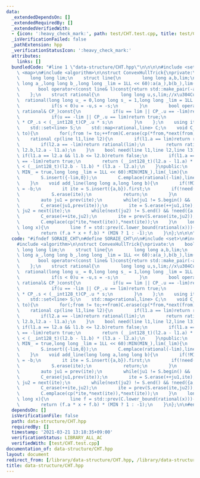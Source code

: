 ```yaml
---
data:
  _extendedDependsOn: []
  _extendedRequiredBy: []
  _extendedVerifiedWith:
  - {icon: ':heavy_check_mark:', path: test/CHT.test.cpp, title: test/CHT.test.cpp}
  _isVerificationFailed: false
  _pathExtension: hpp
  _verificationStatusIcon: ':heavy_check_mark:'
  attributes:
    links: []
  bundledCode: "#line 1 \"data-structure/CHT.hpp\"\n\n\n\n#include <set>\n#include\
    \ <map>\n#include <algorithm>\n\nstruct ConvexHullTrick{\nprivate:\n    bool MIN;\n\
    \    long long lim;\n    struct line{\n        long long a,b,lim;\n        line(long\
    \ long a_,long long b_,long long _lim = 1LL << 60):a(a_),b(b_),lim(_lim){}\n \
    \       bool operator<(const line& l)const{return std::make_pair(-a,b) < std::make_pair(-l.a,l.b);}\n\
    \    };\n    struct rational{\n        long long u,s,lim;//x\u304Cu/s\n      \
    \  rational(long long u_ = 0,long long s_ = 1,long long _lim = 1LL << 60):u(u_),s(s_),lim(_lim){\n\
    \            if(s < 0)u = -u,s = -s;\n        }\n        bool operator<(const\
    \ rational& CP_)const{\n            if(u == lim || CP_.u == -lim)return false;\n\
    \            if(u == -lim || CP_.u == lim)return true;\n            return (__int128_t)u\
    \ * CP_.s < (__int128_t)CP_.u * s;\n        }\n    };\n    using it = std::set<line>::iterator;\n\
    \    std::set<line> S;\n    std::map<rational,line> C;\n    void C_erase(it from,it\
    \ to){\n        for(;from != to;++from)C.erase(cp(*from,*next(from)));\n    }\n\
    \    rational cp(line l1,line l2){\n        if(l1.a == lim)return rational(-lim);\n\
    \        if(l2.a == -lim)return rational(lim);\n        return rational(l1.b -\
    \ l2.b,l2.a - l1.a);\n    }\n    bool need(line l1,line l2,line l3){\n       \
    \ if(l1.a == l2.a && l1.b <= l2.b)return false;\n        if(l1.a == lim || l3.a\
    \ == -lim)return true;\n        return (__int128_t)(l2.a - l1.a) * (l3.b - l2.b)\
    \ < (__int128_t)(l2.b - l1.b) * (l3.a - l2.a);\n    }\npublic:\n    ConvexHullTrick(bool\
    \ MIN_ = true,long long _lim = 1LL << 60):MIN(MIN_),lim(_lim){\n        S.insert({lim,0});\n\
    \        S.insert({-lim,0});\n        C.emplace(rational(-lim),line(-lim,0));\n\
    \    }\n    void add_line(long long a,long long b){\n        if(!MIN)a = -a,b\
    \ = -b;\n        it ite = S.insert({a,b}).first;\n        if(!need(*prev(ite),{a,b},*next(ite))){\n\
    \            S.erase(ite);\n            return;\n        }\n        C.erase(cp(*prev(ite),*next(ite)));\n\
    \        auto ju1 = prev(ite);\n        while(ju1 != S.begin() && !need(*prev(ju1),*ju1,{a,b}))--ju1;\n\
    \        C_erase(ju1,prev(ite));\n        ite = S.erase(++ju1,ite);\n        auto\
    \ ju2 = next(ite);\n        while(next(ju2) != S.end() && !need({a,b},*ju2,*next(ju2)))++ju2;\n\
    \        C_erase(++ite,ju2);\n        ite = prev(S.erase(ite,ju2));\n        C.emplace(cp(*prev(ite),*ite),*ite);\n\
    \        C.emplace(cp(*ite,*next(ite)),*next(ite));\n    }\n    long long query(long\
    \ long x){\n        line f = std::prev(C.lower_bound(rational(x)))->second;\n\
    \        return (f.a * x + f.b) * (MIN ? 1 : -1);\n    }\n};\n\n\n"
  code: "#ifndef SORAIE_CHT\n#define SORAIE_CHT\n\n#include <set>\n#include <map>\n\
    #include <algorithm>\n\nstruct ConvexHullTrick{\nprivate:\n    bool MIN;\n   \
    \ long long lim;\n    struct line{\n        long long a,b,lim;\n        line(long\
    \ long a_,long long b_,long long _lim = 1LL << 60):a(a_),b(b_),lim(_lim){}\n \
    \       bool operator<(const line& l)const{return std::make_pair(-a,b) < std::make_pair(-l.a,l.b);}\n\
    \    };\n    struct rational{\n        long long u,s,lim;//x\u304Cu/s\n      \
    \  rational(long long u_ = 0,long long s_ = 1,long long _lim = 1LL << 60):u(u_),s(s_),lim(_lim){\n\
    \            if(s < 0)u = -u,s = -s;\n        }\n        bool operator<(const\
    \ rational& CP_)const{\n            if(u == lim || CP_.u == -lim)return false;\n\
    \            if(u == -lim || CP_.u == lim)return true;\n            return (__int128_t)u\
    \ * CP_.s < (__int128_t)CP_.u * s;\n        }\n    };\n    using it = std::set<line>::iterator;\n\
    \    std::set<line> S;\n    std::map<rational,line> C;\n    void C_erase(it from,it\
    \ to){\n        for(;from != to;++from)C.erase(cp(*from,*next(from)));\n    }\n\
    \    rational cp(line l1,line l2){\n        if(l1.a == lim)return rational(-lim);\n\
    \        if(l2.a == -lim)return rational(lim);\n        return rational(l1.b -\
    \ l2.b,l2.a - l1.a);\n    }\n    bool need(line l1,line l2,line l3){\n       \
    \ if(l1.a == l2.a && l1.b <= l2.b)return false;\n        if(l1.a == lim || l3.a\
    \ == -lim)return true;\n        return (__int128_t)(l2.a - l1.a) * (l3.b - l2.b)\
    \ < (__int128_t)(l2.b - l1.b) * (l3.a - l2.a);\n    }\npublic:\n    ConvexHullTrick(bool\
    \ MIN_ = true,long long _lim = 1LL << 60):MIN(MIN_),lim(_lim){\n        S.insert({lim,0});\n\
    \        S.insert({-lim,0});\n        C.emplace(rational(-lim),line(-lim,0));\n\
    \    }\n    void add_line(long long a,long long b){\n        if(!MIN)a = -a,b\
    \ = -b;\n        it ite = S.insert({a,b}).first;\n        if(!need(*prev(ite),{a,b},*next(ite))){\n\
    \            S.erase(ite);\n            return;\n        }\n        C.erase(cp(*prev(ite),*next(ite)));\n\
    \        auto ju1 = prev(ite);\n        while(ju1 != S.begin() && !need(*prev(ju1),*ju1,{a,b}))--ju1;\n\
    \        C_erase(ju1,prev(ite));\n        ite = S.erase(++ju1,ite);\n        auto\
    \ ju2 = next(ite);\n        while(next(ju2) != S.end() && !need({a,b},*ju2,*next(ju2)))++ju2;\n\
    \        C_erase(++ite,ju2);\n        ite = prev(S.erase(ite,ju2));\n        C.emplace(cp(*prev(ite),*ite),*ite);\n\
    \        C.emplace(cp(*ite,*next(ite)),*next(ite));\n    }\n    long long query(long\
    \ long x){\n        line f = std::prev(C.lower_bound(rational(x)))->second;\n\
    \        return (f.a * x + f.b) * (MIN ? 1 : -1);\n    }\n};\n\n#endif /*SORAIE_CHT*/"
  dependsOn: []
  isVerificationFile: false
  path: data-structure/CHT.hpp
  requiredBy: []
  timestamp: '2021-03-21 13:18:35+09:00'
  verificationStatus: LIBRARY_ALL_AC
  verifiedWith: [test/CHT.test.cpp]
documentation_of: data-structure/CHT.hpp
layout: document
redirect_from: [/library/data-structure/CHT.hpp, /library/data-structure/CHT.hpp.html]
title: data-structure/CHT.hpp
---
```

